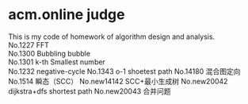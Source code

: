 # acm.online judge
This is my code of homework of algorithm design and analysis.  
No.1227 FFT  
No.1300 Bubbling bubble  
No.1301 k-th Smallest number  
No.1232 negative-cycle
No.1343 o-1 shoetest path
No.14180 混合图定向
No.1514 瞬态（SCC）
No.new14142 SCC+最小生成树
No.new20042 dijkstra+dfs shortest path
No.new20043 合并问题
